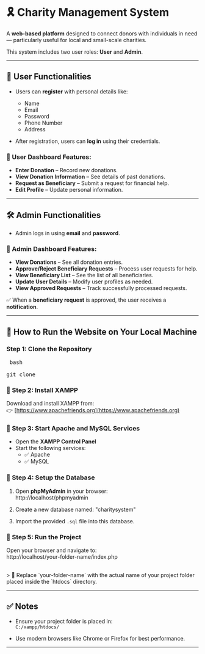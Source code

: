 # 🎗️ Charity Management System

A **web-based platform** designed to connect donors with individuals in need — particularly useful for local and small-scale charities.

This system includes two user roles: **User** and **Admin**.

---

## 👤 User Functionalities

- Users can **register** with personal details like:
  - Name  
  - Email  
  - Password  
  - Phone Number  
  - Address  

- After registration, users can **log in** using their credentials.

### 🧭 User Dashboard Features:
- **Enter Donation** – Record new donations.  
- **View Donation Information** – See details of past donations.  
- **Request as Beneficiary** – Submit a request for financial help.  
- **Edit Profile** – Update personal information.  

---

## 🛠️ Admin Functionalities

- Admin logs in using **email** and **password**.

### 🧭 Admin Dashboard Features:
- **View Donations** – See all donation entries.  
- **Approve/Reject Beneficiary Requests** – Process user requests for help.  
- **View Beneficiary List** – See the list of all beneficiaries.  
- **Update User Details** – Modify user profiles as needed.  
- **View Approved Requests** – Track successfully processed requests.  

✅ When a **beneficiary request** is approved, the user receives a **notification**.

---

## 🚀 How to Run the Website on Your Local Machine

### Step 1: Clone the Repository
<pre> bash<br>
git clone 
</pre>
### 📌 Step 2: Install XAMPP
Download and install XAMPP from:  
👉 [https://www.apachefriends.org](https://www.apachefriends.org)

### 📌 Step 3: Start Apache and MySQL Services
- Open the **XAMPP Control Panel**
- Start the following services:
  - ✅ Apache
  - ✅ MySQL
 
### 📌 Step 4: Setup the Database
1. Open **phpMyAdmin** in your browser:  
   http://localhost/phpmyadmin

2. Create a new database named:
   "charitysystem"
3. Import the provided `.sql` file into this database.

### 📌 Step 5: Run the Project
Open your browser and navigate to: <br>
http://localhost/your-folder-name/index.php

<br>
> 🔁 Replace `your-folder-name` with the actual name of your project folder placed inside the `htdocs` directory.

---

## ✅ Notes

- Ensure your project folder is placed in:  
  `C:/xampp/htdocs/`

- Use modern browsers like Chrome or Firefox for best performance.

---


